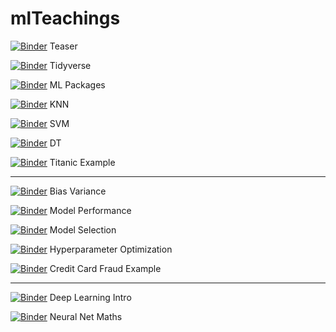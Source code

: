 # mlTeachings

[![Binder](http://mybinder.org/badge.svg)](http://beta.mybinder.org/v2/gh/gbonomib/mlTeachings/dev?filepath=0_teaser.ipynb?urlpath=tree) Teaser

[![Binder](http://mybinder.org/badge.svg)](http://beta.mybinder.org/v2/gh/gbonomib/mlTeachings/dev?filepath=1_1_intro_tidyverse.ipynb?urlpath=tree) Tidyverse

[![Binder](http://mybinder.org/badge.svg)](http://beta.mybinder.org/v2/gh/gbonomib/mlTeachings/dev?filepath=1_2_mlpackages.ipynb?urlpath=tree) ML Packages

[![Binder](http://mybinder.org/badge.svg)](http://beta.mybinder.org/v2/gh/gbonomib/mlTeachings/dev?filepath=1_3_knn.ipynb?urlpath=tree) KNN

[![Binder](http://mybinder.org/badge.svg)](http://beta.mybinder.org/v2/gh/gbonomib/mlTeachings/dev?filepath=1_4_svm.ipynb?urlpath=tree) SVM

[![Binder](http://mybinder.org/badge.svg)](http://beta.mybinder.org/v2/gh/gbonomib/mlTeachings/dev?filepath=1_5_dt.ipynb?urlpath=tree) DT

[![Binder](http://mybinder.org/badge.svg)](http://beta.mybinder.org/v2/gh/gbonomib/mlTeachings/dev?filepath=1_6_titanic.ipynb?urlpath=tree) Titanic Example

___

[![Binder](http://mybinder.org/badge.svg)](http://beta.mybinder.org/v2/gh/gbonomib/mlTeachings/dev?filepath=2_1_BiasVariance.ipynb?urlpath=tree) Bias Variance

[![Binder](http://mybinder.org/badge.svg)](http://beta.mybinder.org/v2/gh/gbonomib/mlTeachings/dev?filepath=2_2_ModelPerformance.ipynb?urlpath=tree) Model Performance

[![Binder](http://mybinder.org/badge.svg)](http://beta.mybinder.org/v2/gh/gbonomib/mlTeachings/dev?filepath=2_3_ModelSelection.ipynb?urlpath=tree) Model Selection

[![Binder](http://mybinder.org/badge.svg)](http://beta.mybinder.org/v2/gh/gbonomib/mlTeachings/dev?filepath=2_4_HyperparameterOptimization.ipynb?urlpath=tree) Hyperparameter Optimization

[![Binder](http://mybinder.org/badge.svg)](http://beta.mybinder.org/v2/gh/gbonomib/mlTeachings/dev?filepath=2_4_CreditCardFraud.ipynb?urlpath=tree) Credit Card Fraud Example

___

[![Binder](http://mybinder.org/badge.svg)](http://beta.mybinder.org/v2/gh/gbonomib/mlTeachings/dev?filepath=3_1_DeepLearningIntro.ipynb?urlpath=tree) Deep Learning Intro


[![Binder](http://mybinder.org/badge.svg)](http://beta.mybinder.org/v2/gh/gbonomib/mlTeachings/dev?filepath=3_2_NnetMath.ipynb?urlpath=tree) Neural Net Maths
